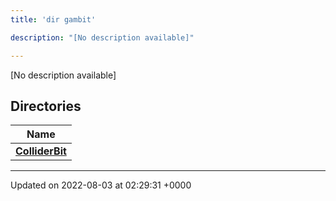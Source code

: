 ```yaml
---
title: 'dir gambit'

description: "[No description available]"

---
```







[No description available]

## Directories

| Name           |
| -------------- |
| **[ColliderBit](/documentation/code/gambit_sphinx/files/dir_18844a962068c5ffc5567e7b65967bca/#dir-colliderbit)**  |






-------------------------------

Updated on 2022-08-03 at 02:29:31 +0000
